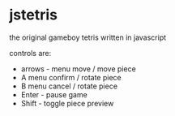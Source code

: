 # jstetris
the original gameboy tetris written in javascript

controls are:

* arrows - menu move / move piece
* A menu confirm / rotate piece
* B menu cancel / rotate piece
* Enter - pause game
* Shift - toggle piece preview
